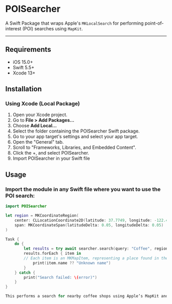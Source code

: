# POISearcher

A Swift Package that wraps Apple's `MKLocalSearch` for performing point-of-interest (POI) searches using `MapKit`.

---

## Requirements

- iOS 15.0+
- Swift 5.5+
- Xcode 13+

## Installation

### Using Xcode (Local Package)

1. Open your Xcode project.
2. Go to **File > Add Packages...**
3. Choose **Add Local...**
4. Select the folder containing the POISearcher Swift package.
5. Go to your app target's settings and select your app target.
6. Open the "General" tab.
7. Scroll to "Frameworks, Libraries, and Embedded Content".
8. Click the +, and select POISearcher.
9. Import POISearcher in your Swift file

## Usage
### Import the module in any Swift file where you want to use the POI search:

```swift
import POISearcher

let region = MKCoordinateRegion(
    center: CLLocationCoordinate2D(latitude: 37.7749, longitude: -122.4194), // San Francisco
    span: MKCoordinateSpan(latitudeDelta: 0.05, longitudeDelta: 0.05)
)

Task {
    do {
        let results = try await searcher.search(query: "Coffee", region: region)
        results.forEach { item in
        // Each item is an MKMapItem, representing a place found in the search
            print(item.name ?? "Unknown name")
        }
    } catch {
        print("Search failed: \(error)")
    }
}

This performs a search for nearby coffee shops using Apple’s MapKit and prints their names.
